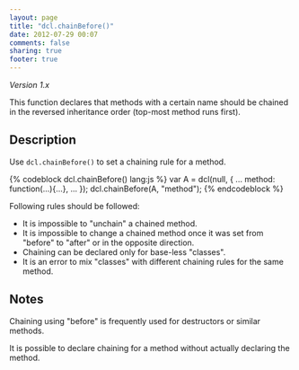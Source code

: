 ```yaml
---
layout: page
title: "dcl.chainBefore()"
date: 2012-07-29 00:07
comments: false
sharing: true
footer: true
---
```


*Version 1.x*

This function declares that methods with a certain name should be chained in the reversed inheritance order
(top-most method runs first).

## Description

Use `dcl.chainBefore()` to set a chaining rule for a method.

{% codeblock dcl.chainBefore() lang:js %}
var A = dcl(null, {
  ...
  method: function(...){...},
  ...
});
dcl.chainBefore(A, "method");
{% endcodeblock %}

Following rules should be followed:

* It is impossible to "unchain" a chained method.
* It is impossible to change a chained method once it was set from "before" to "after" or in the opposite direction.
* Chaining can be declared only for base-less "classes".
* It is an error to mix "classes" with different chaining rules for the same method.

## Notes

Chaining using "before" is frequently used for destructors or similar methods.

It is possible to declare chaining for a method without actually declaring the method.
